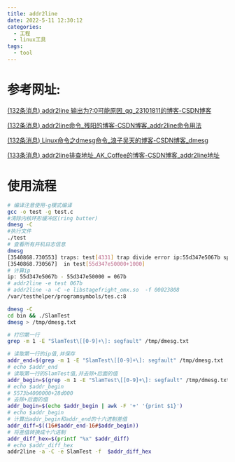 ```yaml
---
title: addr2line
date: 2022-5-11 12:30:12
categories:
  - 工程
  - linux工具
tags:
  - tool
---
```


# 参考网址:

 [(132条消息) addr2line 输出为?:0可能原因_qq_23101811的博客-CSDN博客](https://blog.csdn.net/qq_23101811/article/details/122184548) 

 [(132条消息) addr2line命令_残阳的博客-CSDN博客_addr2line命令用法](https://blog.csdn.net/lhf_tiger/article/details/9088609) 

 [(132条消息) Linux命令之dmesg命令_浪子吴天的博客-CSDN博客_dmesg](https://blog.csdn.net/carefree2005/article/details/120737841?ops_request_misc=%7B%22request%5Fid%22%3A%22165224592316781683954060%22%2C%22scm%22%3A%2220140713.130102334.pc%5Fall.%22%7D&request_id=165224592316781683954060&biz_id=0&utm_medium=distribute.pc_search_result.none-task-blog-2~all~first_rank_ecpm_v1~rank_v31_ecpm-4-120737841-null-null.142^v9^pc_search_result_cache,157^v4^control&utm_term=dmesg&spm=1018.2226.3001.4187) 

 [(133条消息) addr2line排查地址_AK_Coffee的博客-CSDN博客_addr2line地址](https://blog.csdn.net/chi_wy/article/details/82023672?ops_request_misc=%7B%22request%5Fid%22%3A%22165232444016781667896542%22%2C%22scm%22%3A%2220140713.130102334.pc%5Fall.%22%7D&request_id=165232444016781667896542&biz_id=0&utm_medium=distribute.pc_search_result.none-task-blog-2~all~first_rank_ecpm_v1~rank_v31_ecpm-2-82023672-null-null.142^v9^pc_search_result_cache,157^v4^control&utm_term=addr2line+-C&spm=1018.2226.3001.4187) 

# 使用流程

```sh
# 编译注意使用-g模式编译
gcc -o test -g test.c
#清除内核环形缓冲区(ring butter)
dmesg -C 
#执行文件
./test
# 查看所有开机日志信息
dmesg
[3540868.730553] traps: test[4331] trap divide error ip:55d347e5067b sp:7ffdb3499f50 error:0
[3540868.730567]  in test[55d347e50000+1000]
# 计算ip
ip: 55d347e5067b - 55d347e50000 = 067b
# addr2line -e test 067b
# addr2line -a -C -e libstagefright_omx.so  -f 00023808
/var/testhelper/programsymbols/tes.c:8
```



```sh
dmesg -C
cd bin && ./SlamTest
dmesg > /tmp/dmesg.txt

# 打印第一行
grep -m 1 -E "SlamTest\[[0-9]+\]: segfault" /tmp/dmesg.txt

# 读取第一行的ip值,并保存
addr_end=$(grep -m 1 -E "SlamTest\[[0-9]+\]: segfault" /tmp/dmesg.txt | awk -F 'ip ' '{print $2}' | awk -F ' ' '{print $1}')
# echo $addr_end
# 读取第一行的SlamTest值,并去除+后面的值
addr_begin=$(grep -m 1 -E "SlamTest\[[0-9]+\]: segfault" /tmp/dmesg.txt | awk -F 'in SlamTest' '{print $2}' | awk -F '[' '{print $2}' | awk -F ']' '{print $1}')
# echo $addr_begin
# 5573b4000000+28d000
# 去除+后面的值
addr_begin=$(echo $addr_begin | awk -F '+' '{print $1}')
# echo $addr_begin
# 计算出addr_begin和addr_end的十六进制差值
addr_diff=$((16#$addr_end-16#$addr_begin))
# 将差值转换成十六进制
addr_diff_hex=$(printf "%x" $addr_diff)
# echo $addr_diff_hex
addr2line -a -C -e SlamTest -f  $addr_diff_hex
```

